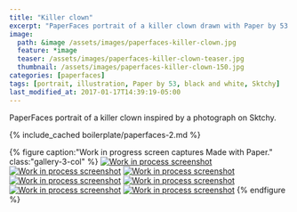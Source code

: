 ```yaml
---
title: "Killer clown"
excerpt: "PaperFaces portrait of a killer clown drawn with Paper by 53 on an iPad."
image: 
  path: &image /assets/images/paperfaces-killer-clown.jpg 
  feature: *image
  teaser: /assets/images/paperfaces-killer-clown-teaser.jpg
  thumbnail: /assets/images/paperfaces-killer-clown-150.jpg
categories: [paperfaces]
tags: [portrait, illustration, Paper by 53, black and white, Sktchy]
last_modified_at: 2017-01-17T14:39:19-05:00
---
```


PaperFaces portrait of a killer clown inspired by a photograph on Sktchy.

{% include_cached boilerplate/paperfaces-2.md %}

{% figure caption:"Work in progress screen captures Made with Paper." class:"gallery-3-col" %}
[![Work in process screenshot](/assets/images/paperfaces-killer-clown-process-1-600.jpg)](/assets/images/paperfaces-killer-clown-process-1-lg.jpg)
[![Work in process screenshot](/assets/images/paperfaces-killer-clown-process-2-600.jpg)](/assets/images/paperfaces-killer-clown-process-2-lg.jpg)
[![Work in process screenshot](/assets/images/paperfaces-killer-clown-process-3-600.jpg)](/assets/images/paperfaces-killer-clown-process-3-lg.jpg)
[![Work in process screenshot](/assets/images/paperfaces-killer-clown-process-4-600.jpg)](/assets/images/paperfaces-killer-clown-process-4-lg.jpg)
[![Work in process screenshot](/assets/images/paperfaces-killer-clown-process-5-600.jpg)](/assets/images/paperfaces-killer-clown-process-5-lg.jpg)
[![Work in process screenshot](/assets/images/paperfaces-killer-clown-process-6-600.jpg)](/assets/images/paperfaces-killer-clown-process-6-lg.jpg)
[![Work in process screenshot](/assets/images/paperfaces-killer-clown-process-7-600.jpg)](/assets/images/paperfaces-killer-clown-process-7-lg.jpg)
{% endfigure %}

